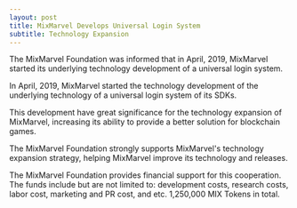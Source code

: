 ```yaml
---
layout: post
title: MixMarvel Develops Universal Login System
subtitle: Technology Expansion
---
```


The MixMarvel Foundation was informed that in April, 2019, MixMarvel started its underlying technology development of a universal login system. 

In April, 2019, MixMarvel started the technology development of the underlying technology of a universal login system of its SDKs. 

This development have great significance for the technology expansion of MixMarvel, increasing its ability to provide a better solution for blockchain games. 

The MixMarvel Foundation strongly supports MixMarvel's technology expansion strategy, helping MixMarvel improve its technology and releases. 

The MixMarvel Foundation provides financial support for this cooperation. The funds include but are not limited to: development costs, research costs, labor cost, marketing and PR cost, and etc. 1,250,000 MIX Tokens in total. 
